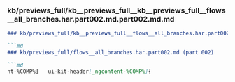 ### kb/previews_full/kb__previews_full__kb__previews_full__flows__all_branches.har.part002.md.part002.md.md

```md
### kb/previews_full/kb__previews_full__flows__all_branches.har.part002.md.part002.md

```md
### kb/previews_full/flows__all_branches.har.part002.md (part 002)

```md
nt-%COMP%]   ui-kit-header[_ngcontent-%COMP%]{
```

```

```

```
